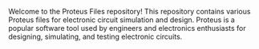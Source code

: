 Welcome to the Proteus Files repository! This repository contains various Proteus files for electronic circuit simulation and design. Proteus is a popular software tool used by engineers and electronics enthusiasts for designing, simulating, and testing electronic circuits.
